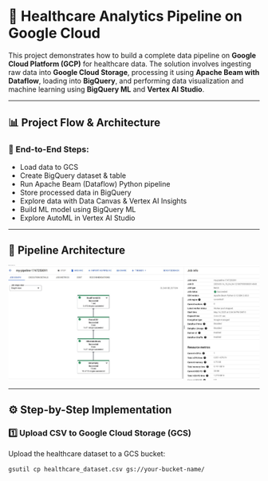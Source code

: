 # 🏥 Healthcare Analytics Pipeline on Google Cloud

This project demonstrates how to build a complete data pipeline on **Google Cloud Platform (GCP)** for healthcare data. The solution involves ingesting raw data into **Google Cloud Storage**, processing it using **Apache Beam with Dataflow**, loading into **BigQuery**, and performing data visualization and machine learning using **BigQuery ML** and **Vertex AI Studio**.

---

## 📊 Project Flow & Architecture

### 🔁 End-to-End Steps:
- Load data to GCS
- Create BigQuery dataset & table
- Run Apache Beam (Dataflow) Python pipeline
- Store processed data in BigQuery
- Explore data with Data Canvas & Vertex AI Insights
- Build ML model using BigQuery ML
- Explore AutoML in Vertex AI Studio

---

## 📌 Pipeline Architecture

![Pipeline Architecture](https://raw.githubusercontent.com/praveenreddy82472/tutorial_test/main/DaflwPip.jpg)


---

## ⚙️ Step-by-Step Implementation

### 1️⃣ Upload CSV to Google Cloud Storage (GCS)

Upload the healthcare dataset to a GCS bucket:

```bash
gsutil cp healthcare_dataset.csv gs://your-bucket-name/
